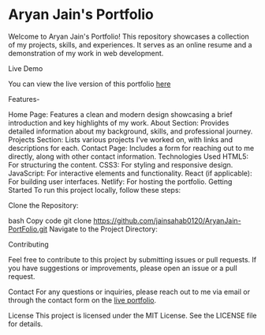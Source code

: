 # Aryan Jain's Portfolio

Welcome to Aryan Jain's Portfolio! This repository showcases a collection of my projects, skills, and experiences. It serves as an online resume and a demonstration of my work in web development.

Live Demo

You can view the live version of this portfolio [here](https://musical-fox-9df80a.netlify.app)

Features-

Home Page: Features a clean and modern design showcasing a brief introduction and key highlights of my work.
About Section: Provides detailed information about my background, skills, and professional journey.
Projects Section: Lists various projects I’ve worked on, with links and descriptions for each.
Contact Page: Includes a form for reaching out to me directly, along with other contact information.
Technologies Used
HTML5: For structuring the content.
CSS3: For styling and responsive design.
JavaScript: For interactive elements and functionality.
React (if applicable): For building user interfaces.
Netlify: For hosting the portfolio.
Getting Started
To run this project locally, follow these steps:

Clone the Repository:

bash
Copy code
git clone https://github.com/jainsahab0120/AryanJain-PortFolio.git
Navigate to the Project Directory:




Contributing 

Feel free to contribute to this project by submitting issues or pull requests. If you have suggestions or improvements, please open an issue or a pull request.

Contact
For any questions or inquiries, please reach out to me via email or through the contact form on the [live portfolio](https://musical-fox-9df80a.netlify.app/).

License
This project is licensed under the MIT License. See the LICENSE file for details.

